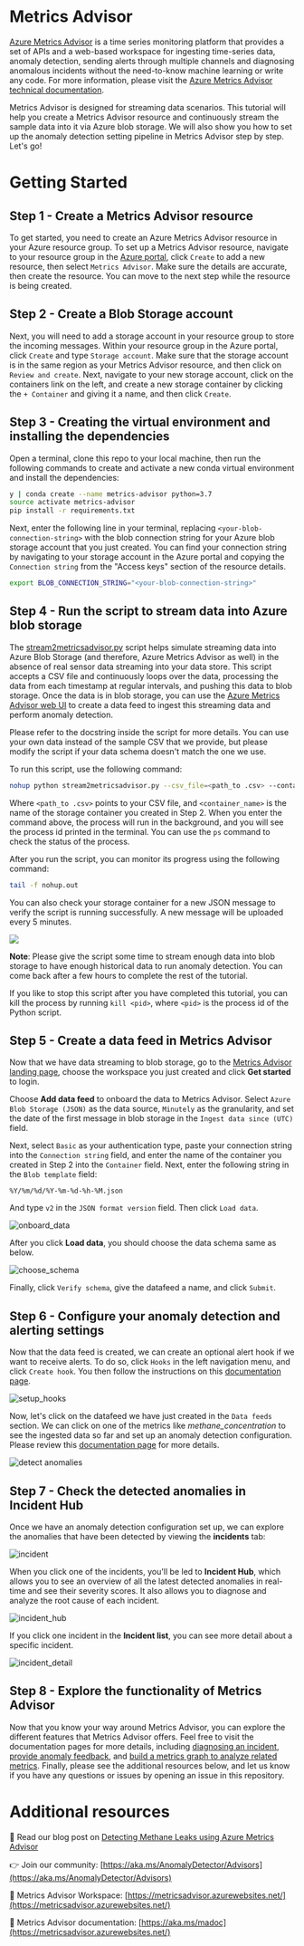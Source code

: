 # Metrics Advisor
[Azure Metrics Advisor](https://azure.microsoft.com/en-us/services/metrics-advisor/#overview) is a time series monitoring platform that provides a set of APIs and a web-based workspace for ingesting time-series data, anomaly detection, sending alerts through multiple channels and diagnosing anomalous incidents without the need-to-know machine learning or write any code. For more information, please visit the [Azure Metrics Advisor technical documentation](https://docs.microsoft.com/en-us/azure/applied-ai-services/metrics-advisor/).

Metrics Advisor is designed for streaming data scenarios. This tutorial will help you create a Metrics Advisor resource and continuously stream the sample data into it via Azure blob storage. We will also show you how to set up the anomaly detection setting pipeline in Metrics Advisor step by step. Let's go! 

# Getting Started

## Step 1 - Create a Metrics Advisor resource
To get started, you need to create an Azure Metrics Advisor resource in your Azure resource group. To set up a Metrics Advisor resource, navigate to your resource group in the [Azure portal](https://ms.portal.azure.com/), click `Create` to add a new resource, then select `Metrics Advisor`. Make sure the details are accurate, then create the resource. You can move to the next step while the resource is being created.

## Step 2 - Create a Blob Storage account

Next, you will need to add a storage account in your resource group to store the incoming messages. Within your resource group in the Azure portal, click `Create` and type `Storage account`. Make sure that the storage account is in the same region as your Metrics Advisor resource, and then click on `Review and create`. Next, navigate to your new storage account, click on the containers link on the left, and create a new storage container by clicking the `+ Container` and giving it a name, and then click `Create`.

## Step 3 - Creating the virtual environment and installing the dependencies

Open a terminal, clone this repo to your local machine, then run the following commands to create and activate a new conda virtual environment and install the dependencies:
```bash
y | conda create --name metrics-advisor python=3.7
source activate metrics-advisor
pip install -r requirements.txt
```
Next, enter the following line in your terminal, replacing `<your-blob-connection-string>` with the blob connection string for your Azure blob storage account that you just created. You can find your connection string by navigating to your storage account in the Azure portal and copying the `Connection string` from the "Access keys" section of the resource details.
```bash
export BLOB_CONNECTION_STRING="<your-blob-connection-string>"
```

## Step 4 - Run the script to stream data into Azure blob storage

The [stream2metricsadvisor.py](stream2metricsadvisor.py) script helps simulate streaming data into Azure Blob Storage (and therefore, Azure Metrics Advisor as well) in the absence of real sensor data streaming into your data store. This script accepts a CSV file and continuously loops over the data, processing the data from each timestamp at regular intervals, and pushing this data to blob storage. Once the data is in blob storage, you can use the [Azure Metrics Advisor web UI](https://metricsadvisor.azurewebsites.net) to create a data feed to ingest this streaming data and perform anomaly detection.

Please refer to the docstring inside the script for more details. You can use your own data instead of the sample CSV that we provide, but please modify the script if your data schema doesn't match the one we use.

To run this script, use the following command:
```bash
nohup python stream2metricsadvisor.py --csv_file=<path_to .csv> --container_name=<container_name> --minute_resample=5 > nohup.out 2>&1 &
```
Where `<path_to .csv>` points to your CSV file, and `<container_name>` is the name of the storage container you created in Step 2. When you enter the command above, the process will run in the background, and you will see the process id printed in the terminal. You can use the `ps` command to check the status of the process.

After you run the script, you can monitor its progress using the following command:
```bash
tail -f nohup.out
```
You can also check your storage container for a new JSON message to verify the script is running successfully. A new message will be uploaded every 5 minutes.

![](../media/methane_messages_in_blob.png)

**Note**: Please give the script some time to stream enough data into blob storage to have enough historical data to run anomaly detection. You can come back after a few hours to complete the rest of the tutorial.

If you like to stop this script after you have completed this tutorial, you can kill the process by running `kill <pid>`, where `<pid>` is the process id of the Python script. 


## Step 5 - Create a data feed in Metrics Advisor

Now that we have data streaming to blob storage, go to the [Metrics Advisor landing page](https://metricsadvisor.azurewebsites.net), choose the workspace you just created and click **Get started** to login. 

Choose **Add data feed** to onboard the data to Metrics Advisor. Select `Azure Blob Storage (JSON)` as the data source, `Minutely` as the granularity, and set the date of the first message in blob storage in the `Ingest data since (UTC)` field.

Next, select `Basic` as your authentication type, paste your connection string into the `Connection string` field, and enter the name of the container you created in Step 2 into the `Container` field. Next, enter the following string in the `Blob template` field:
```
%Y/%m/%d/%Y-%m-%d-%h-%M.json
```
And type `v2` in the `JSON format version` field. Then click `Load data`.

![onboard_data](../media/methane_create_datafeed.png)

After you click **Load data**, you should choose the data schema same as below.

![choose_schema](../media/data_onboarding_configuration.png)

Finally, click `Verify schema`, give the datafeed a name, and click `Submit`.

## Step 6 - Configure your anomaly detection and alerting settings

Now that the data feed is created, we can create an optional alert hook if we want to receive alerts. To do so, click `Hooks` in the left navigation menu, and click `Create hook`.  You then follow the instructions on this [documentation page](https://docs.microsoft.com/en-us/azure/applied-ai-services/metrics-advisor/how-tos/alerts).

![setup_hooks](../media/methane_hook_setup.png)

Now, let's click on the datafeed we have just created in the `Data feeds` section. We can click on one of the metrics like *methane_concentration* to see the ingested data so far and set up an anomaly detection configuration. Please review this [documentation page](https://docs.microsoft.com/en-us/azure/applied-ai-services/metrics-advisor/how-tos/configure-metrics#tune-the-detection-configuration) for more details.

![detect anomalies](../media/methane-anomaly-detection.png)

## Step 7 - Check the detected anomalies in Incident Hub

Once we have an anomaly detection configuration set up, we can explore the anomalies that have been detected by viewing the **incidents** tab:

![incident](../media/methane_incident.png)

When you click one of the incidents, you'll be led to **Incident Hub**, which allows you to see an overview of all the latest detected anomalies in real-time and see their severity scores. It also allows you to diagnose and analyze the root cause of each incident.

![incident_hub](../media/methane_incident_hub.png)

If you click one incident in the **Incident list**, you can see more detail about a specific incident.

![incident_detail](../media/methane_incident_details.png)

## Step 8 - Explore the functionality of Metrics Advisor

Now that you know your way around Metrics Advisor, you can explore the different features that Metrics Advisor offers. Feel free to visit the documentation pages for more details, including [diagnosing an incident](https://docs.microsoft.com/en-us/azure/applied-ai-services/metrics-advisor/how-tos/diagnose-an-incident), [provide anomaly feedback](https://docs.microsoft.com/en-us/azure/applied-ai-services/metrics-advisor/how-tos/anomaly-feedback), and [build a metrics graph to analyze related metrics](https://docs.microsoft.com/en-us/azure/applied-ai-services/metrics-advisor/how-tos/metrics-graph). Finally, please see the additional resources below, and let us know if you have any questions or issues by opening an issue in this repository.


# Additional resources

📰 Read our blog post on [Detecting Methane Leaks using Azure Metrics Advisor](https://techcommunity.microsoft.com/t5/ai-cognitive-services-blog/detecting-methane-leaks-using-azure-metrics-advisor/ba-p/3254005)

👉 Join our community: [https://aka.ms/AnomalyDetector/Advisors](https://aka.ms/AnomalyDetector/Advisors)

🔗 Metrics Advisor Workspace: [https://metricsadvisor.azurewebsites.net/](https://metricsadvisor.azurewebsites.net/)

📑 Metrics Advisor documentation: [https://aka.ms/madoc](https://metricsadvisor.azurewebsites.net/)